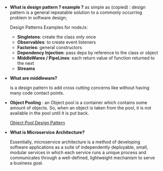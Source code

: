 - **What is design pattern ? example ?**
  as simple as (copied) : design pattern is a general repeatable solution to a commonly occurring problem in software design;

  Design Patterns Examples for nodeJs:

  - **Singletons**: create the class only once
  - **Observables**: to create event listeners
  - **Factories**: general constructors
  - **Dependency Injection**: pass deps by reference to the class or object
  - **MiddleWares / PipeLines**: each return value of function returned to the next
  - **Streams**

- **What are middleware?**

  is a design pattern to add cross cutting concerns like without having many code contact points.

- **Object Pooling** : an Object pool is a container which contains some amount of objects. So, when an object is taken from the pool, it is not available in the pool until it is put back.

  [Object Pool Design Pattern](https://www.geeksforgeeks.org/object-pool-design-pattern/)

- **What is Microservice Architecture?**

  Essentially, microservice architecture is a method of developing software applications as a suite of independently deployable, small, modular services in which each service runs a unique process and communicates through a well-defined, lightweight mechanism to serve a business goal.
